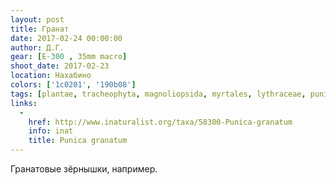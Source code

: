 ```yaml
---
layout: post
title: Гранат
date: 2017-02-24 00:00:00
author: Д.Г.
gear: [E-300 , 35mm macro]
shoot_date: 2017-02-23
location: Нахабино
colors: ['1c0201', '190b08']
tags: [plantae, tracheophyta, magnoliopsida, myrtales, lythraceae, punica, punica granatum]
links:
  -
    href: http://www.inaturalist.org/taxa/58300-Punica-granatum
    info: inat
    title: Punica granatum
---
```


Гранатовые зёрнышки, например.
